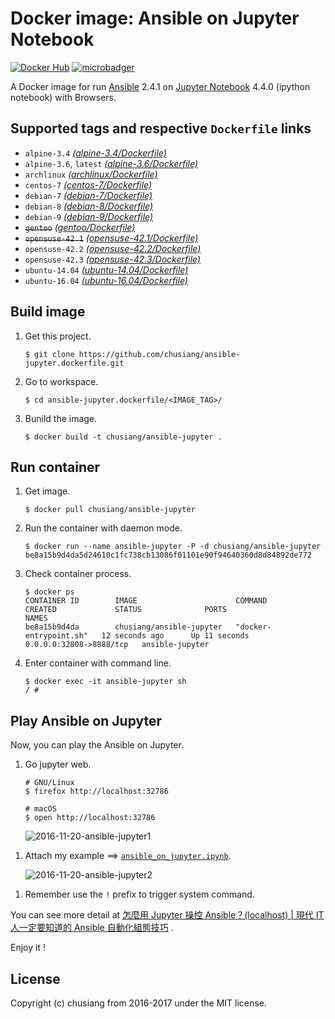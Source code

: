 # Docker image: Ansible on Jupyter Notebook

[![Docker Hub](https://img.shields.io/badge/docker-ansible--jupyter-blue.svg)](https://hub.docker.com/r/chusiang/ansible-jupyter/) [![microbadger](https://images.microbadger.com/badges/image/chusiang/ansible-jupyter.svg)](https://microbadger.com/images/chusiang/ansible-jupyter "Get your own image badge on microbadger.com")

A Docker image for run [Ansible][ansible_official] 2.4.1 on [Jupyter Notebook][jupyter_official] 4.4.0 (ipython notebook) with Browsers.

[ansible_official]:  https://www.ansible.com/
[jupyter_official]: http://jupyter.org/

## Supported tags and respective `Dockerfile` links

- `alpine-3.4` [*(alpine-3.4/Dockerfile)*][dockerfile_alpine-3.4]
- `alpine-3.6`, `latest` [*(alpine-3.6/Dockerfile)*][dockerfile_alpine-3.6]
- `archlinux` [*(archlinux/Dockerfile)*][dockerfile_archlinux]
- `centos-7` [*(centos-7/Dockerfile)*][dockerfile_centos-7]
- `debian-7` [*(debian-7/Dockerfile)*][dockerfile_debian-7]
- `debian-8` [*(debian-8/Dockerfile)*][dockerfile_debian-8]
- `debian-9` [*(debian-9/Dockerfile)*][dockerfile_debian-9]
- ~~`gentoo`~~ [*(gentoo/Dockerfile)*][dockerfile_gentoo]
- ~~`opensuse-42.1`~~ [*(opensuse-42.1/Dockerfile)*][dockerfile_opensuse-42.1]
- `opensuse-42.2` [*(opensuse-42.2/Dockerfile)*][dockerfile_opensuse-42.2]
- `opensuse-42.3` [*(opensuse-42.3/Dockerfile)*][dockerfile_opensuse-42.3]
- `ubuntu-14.04` [*(ubuntu-14.04/Dockerfile)*][dockerfile_ubuntu-14.04]
- `ubuntu-16.04` [*(ubuntu-16.04/Dockerfile)*][dockerfile_ubuntu-16.04]

[dockerfile_alpine-3.4]:    https://github.com/chusiang/ansible-jupyter.dockerfile/blob/master/alpine-3.4/Dockerfile
[dockerfile_alpine-3.6]:    https://github.com/chusiang/ansible-jupyter.dockerfile/blob/master/alpine-3.6/Dockerfile
[dockerfile_archlinux]:     https://github.com/chusiang/ansible-jupyter.dockerfile/blob/master/archlinux/Dockerfile
[dockerfile_centos-7]:      https://github.com/chusiang/ansible-jupyter.dockerfile/blob/master/centos-7/Dockerfile
[dockerfile_debian-7]:      https://github.com/chusiang/ansible-jupyter.dockerfile/blob/master/debian-7/Dockerfile
[dockerfile_debian-8]:      https://github.com/chusiang/ansible-jupyter.dockerfile/blob/master/debian-8/Dockerfile
[dockerfile_debian-9]:      https://github.com/chusiang/ansible-jupyter.dockerfile/blob/master/debian-9/Dockerfile
[dockerfile_gentoo]:        https://github.com/chusiang/ansible-jupyter.dockerfile/blob/master/gentoo/Dockerfile
[dockerfile_opensuse-42.1]: https://github.com/chusiang/ansible-jupyter.dockerfile/blob/master/opensuse-42.1/Dockerfile
[dockerfile_opensuse-42.2]: https://github.com/chusiang/ansible-jupyter.dockerfile/blob/master/opensuse-42.2/Dockerfile
[dockerfile_opensuse-42.3]: https://github.com/chusiang/ansible-jupyter.dockerfile/blob/master/opensuse-42.3/Dockerfile
[dockerfile_ubuntu-14.04]:  https://github.com/chusiang/ansible-jupyter.dockerfile/blob/master/ubuntu-14.04/Dockerfile
[dockerfile_ubuntu-16.04]:  https://github.com/chusiang/ansible-jupyter.dockerfile/blob/master/ubuntu-16.04/Dockerfile

## Build image

1. Get this project.

    ```
    $ git clone https://github.com/chusiang/ansible-jupyter.dockerfile.git
    ```

1. Go to workspace.

    ```
    $ cd ansible-jupyter.dockerfile/<IMAGE_TAG>/
    ```

1. Bunild the image.

    ```
    $ docker build -t chusiang/ansible-jupyter .
    ```

## Run container

1. Get image.
    
    ```
    $ docker pull chusiang/ansible-jupyter
    ```

1. Run the container with daemon mode.
    
    ```
    $ docker run --name ansible-jupyter -P -d chusiang/ansible-jupyter
    be8a15b9d4da5d24610c1fc738cb13086f01101e90f94640360d8d84892de772
    ```

1. Check container process.

    ```
    $ docker ps
    CONTAINER ID        IMAGE                      COMMAND                  CREATED             STATUS              PORTS                     NAMES
    be8a15b9d4da        chusiang/ansible-jupyter   "docker-entrypoint.sh"   12 seconds ago      Up 11 seconds       0.0.0.0:32808->8888/tcp   ansible-jupyter
    ```

1. Enter container with command line.

    ```
    $ docker exec -it ansible-jupyter sh
    / #
    ```
    
## Play Ansible on Jupyter

Now, you can play the Ansible on Jupyter.

1. Go jupyter web.

    ```
    # GNU/Linux
    $ firefox http://localhost:32786
    
    # macOS
    $ open http://localhost:32786
    ```
    
    ![2016-11-20-ansible-jupyter1]

[2016-11-20-ansible-jupyter1]: https://cloud.githubusercontent.com/assets/219066/20463322/218f0c4a-af6b-11e6-9a95-2411ec7acb5f.png

1. Attach my example ==> [`ansible_on_jupyter.ipynb`][ansible_on_jupyter.ipynb].

    ![2016-11-20-ansible-jupyter2]

[ansible_on_jupyter.ipynb]: https://github.com/chusiang/ansible-jupyter.dockerfile/blob/master/ipynb/ansible_on_jupyter.ipynb
[2016-11-20-ansible-jupyter2]: https://cloud.githubusercontent.com/assets/219066/20463319/fa8c047c-af6a-11e6-96d6-f985096c9c8c.png

1. Remember use the `!` prefix to trigger system command.

You can see more detail at [怎麼用 Jupyter 操控 Ansible？(localhost) | 現代 IT 人一定要知道的 Ansible 自動化組態技巧](https://chusiang.gitbooks.io/automate-with-ansible/07.how-to-practive-the-ansible-with-jupyter1.html) .

Enjoy it !

## License

Copyright (c) chusiang from 2016-2017 under the MIT license.
